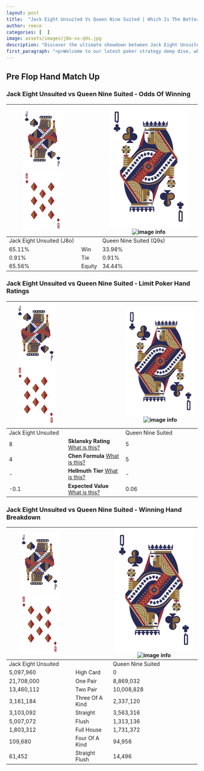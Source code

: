 ```yaml
---
layout: post
title:  "Jack Eight Unsuited Vs Queen Nine Suited | Which Is The Better Hand In Poker? A Complete Guide"
author: reece
categories: [  ]
image: assets/images/j8o-vs-q9s.jpg
description: "Discover the ultimate showdown between Jack Eight Unsuited and Queen Nine Suited in poker! Uncover the odds, strategies, and scenarios where one hand triumphs over the other. Get ready to up your poker game with this thrilling analysis."
first_paragraph: "<p>Welcome to our latest poker strategy deep dive, where we're pitting two distinct hands against each other in a high-stakes showdown: Jack Eight Unsuited vs Queen Nine Suited.</p><p>In the dynamic world of poker, every decision counts, and knowing which hand holds the upper hand is key to your success at the table.</p><p>In this article, we'll dissect these two hands, explore the scenarios where one dominates the other, and equip you with the knowledge to make strategic choices that can tip the odds in your favor.</p><p>Get ready to unravel the intriguing dynamics of these poker hands and elevate your game to new heights.</p>"
---
```




[comment]: # (sp0)

## Pre Flop Hand Match Up

<div class="table hand-ratings" markdown="1"> 



### Jack Eight Unsuited vs Queen Nine Suited - Odds Of Winning


    
| ![image info](assets/images/hand1/J.png) ![image info](assets/images/hand1/8o.png) |  | ![image info](assets/images/hand2/Q.png) ![image info](assets/images/hand2/9s.png) |
| -------- | -------- | -------- |
| Jack Eight Unsuited (J8o) |  | Queen Nine Suited (Q9s) |
| 65.11% | Win | 33.98% |
| 0.91% | Tie | 0.91% |
| 65.56% | Equity | 34.44% |




[comment]: # (sp1)



### Jack Eight Unsuited vs Queen Nine Suited - Limit Poker Hand Ratings


    
| ![image info](assets/images/hand1/J.png) ![image info](assets/images/hand1/8o.png) |  | ![image info](assets/images/hand2/Q.png) ![image info](assets/images/hand2/9s.png) |
| -------- | -------- | -------- |
| Jack Eight Unsuited |  | Queen Nine Suited |
| 8 | **Sklansky Rating** [What is this?](/sklansky-rating-explained) | 5 |
| 4 | **Chen Formula** [What is this?](/chen-formula-explained) | 5 |
| - | **Hellmuth Tier** [What is this?](/Hellmuth-tier-explained) | - |
| -0.1 | **Expected Value** [What is this?](/expected-value-explained) | 0.06 |




[comment]: # (sp2)



### Jack Eight Unsuited vs Queen Nine Suited - Winning Hand Breakdown


    
| ![image info](assets/images/hand1/J.png) ![image info](assets/images/hand1/8o.png) |  | ![image info](assets/images/hand2/Q.png) ![image info](assets/images/hand2/9s.png) |
| -------- | -------- | -------- |
| Jack Eight Unsuited |  | Queen Nine Suited |
| 5,097,960 | High Card | 0 |
| 21,708,000 | One Pair | 8,869,032 |
| 13,460,112 | Two Pair | 10,008,828 |
| 3,161,184 | Three Of A Kind | 2,337,120 |
| 3,103,092 | Straight | 3,563,316 |
| 5,007,072 | Flush | 1,313,136 |
| 1,803,312 | Full House | 1,731,372 |
| 109,680 | Four Of A Kind | 94,956 |
| 61,452 | Straight Flush | 14,496 |




[comment]: # (sp3)



</div>

[comment]: # (sp4)



[comment]: # (sp5)

